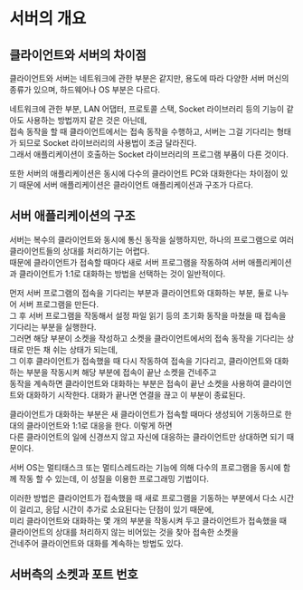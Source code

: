 # 서버의 개요

## 클라이언트와 서버의 차이점

클라이언트와 서버는 네트워크에 관한 부분은 같지만, 용도에 따라 다양한 서버 머신의 종류가 있으며, 하드웨어나 OS 부분은 다르다.

네트워크에 관한 부분, LAN 어댑터, 프로토콜 스택, Socket 라이브러리 등의 기능이 같아도 사용하는 방법까지 같은 것은 아닌데,  
접속 동작을 할 때 클라이언트에서는 접속 동작을 수행하고, 서버는 그걸 기다리는 형태가 되므로 Socket 라이브러리의 사용법이 조금 달라진다.  
그래서 애플리케이션이 호출하는 Socket 라이브러리의 프로그램 부품이 다른 것이다.

또한 서버의 애플리케이션은 동시에 다수의 클라이언트 PC와 대화한다는 차이점이 있기 때문에 서버 애플리케이션은 클라이언트 애플리케이션과 구조가 다르다.

## 서버 애플리케이션의 구조

서버는 복수의 클라이언트와 동시에 통신 동작을 실행하지만, 하나의 프로그램으로 여러 클라이언트들의 상대를 처리하기는 어렵다.  
때문에 클라이언트가 접속할 때마다 새로 서버 프로그램을 작동하여 서버 애플리케이션과 클라이언트가 1:1로 대화하는 방법을 선택하는 것이 일반적이다.

먼저 서버 프로그램의 접속을 기다리는 부분과 클라이언트와 대화하는 부분, 둘로 나누어 서버 프로그램을 만든다.  
그 후 서버 프로그램을 작동해서 설정 파일 읽기 등의 초기화 동작을 마쳤을 때 접속을 기다리는 부분을 실행한다.  
그러면 해당 부분이 소켓을 작성하고 소켓을 클라이언트에서의 접속 동작을 기다리는 상태로 만든 채 쉬는 상태가 되는데,  
그 이후 클라이언트가 접속했을 때 다시 작동하여 접속을 기다리고, 클라이언트와 대화하는 부분을 작동시켜 해당 부분에 접속이 끝난 소켓을 건네주고  
동작을 계속하면 클라이언트와 대화하는 부분은 접속이 끝난 소켓을 사용하여 클라이언트와 대화하기 시작한다. 대화가 끝나면 연결을 끊고 이 부분이 종료된다.

클라이언트가 대화하는 부분은 새 클라이언트가 접속할 때마다 생성되어 기동하므로 한 대의 클라이언트와 1:1로 대응을 한다. 이렇게 하면  
다른 클라이언트의 일에 신경쓰지 않고 자신에 대응하는 클라이언트만 상대하면 되기 때문이다.  

서버 OS는 멀티태스크 또는 멀티스레드라는 기능에 의해 다수의 프로그램을 동시에 함께 작동 할 수 있는데, 이 성질을 이용한 프로그래밍 기법이다.

이러한 방법은 클라이언트가 접속했을 때 새로 프로그램을 기동하는 부분에서 다소 시간이 걸리고, 응답 시간이 추가로 소요된다는 단점이 있기 때문에,  
미리 클라이언트와 대화하는 몇 개의 부분을 작동시켜 두고 클라이언트가 접속했을 때 클라이언트의 상대를 처리하지 않는 비어있는 것을 찾아 접속한 소켓을  
건네주어 클라이언트와 대화를 계속하는 방법도 있다.

## 서버측의 소켓과 포트 번호

